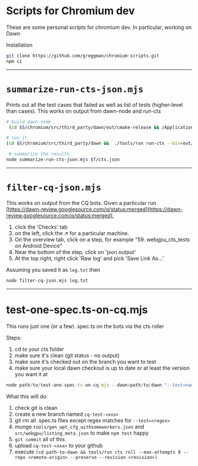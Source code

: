 # Scripts for Chromium dev

These are some personal scripts for chromium dev. In particular, working on Dawn

Installation

```sh
git clone https://github.com/greggman/chromium-scripts.git
npm ci
```

---

`summarize-run-cts-json.mjs`
===============================

Prints out all the test cases that failed as well as list of tests (higher-level than cases).
This works on output from dawn-node and run-cts

```sh
# build dawn-node
 (cd $S/chromium/src/third_party/dawn/out/cmake-release && /Applications/CMake.app/Contents/bin/cmake $S/chromium/src/third_party/dawn -GNinja -DCMAKE_BUILD_TYPE=Release -DDAWN_BUILD_NODE_BINDINGS=1 -DCMAKE_OSX_SYSROOT=/Applications/Xcode.app/Contents/Developer/Platforms/MacOSX.platform/Developer/SDKs/MacOSX.sdk && ninja dawn.node)

# run it
(cd $S/chromium/src/third_party/dawn &&  ./tools/run run-cts --bin=out/cmake-release --cts=$S/gpuweb/cts --log=$T/cts.txt --output=$T/cts.json  'webgpu:api,*')

 # summarize the results
node summarize-run-cts-json.mjs $T/cts.json
```

---

`filter-cq-json.mjs`
====================

This works on output from the CQ bots. Given a particular run [https://dawn-review.googlesource.com/q/status:merged](https://dawn-review.googlesource.com/q/status:merged),

1. click the 'Checks' tab
2. on the left, click the ↗️ for a particular machine.
3. On the overview tab, click on a step, for example "59. webgpu_cts_tests on Android Device"
4. Near the bottom of the step, click on 'json.output'
5. At the top right, right click 'Raw log' and pick 'Save Link As...'

Assuming you saved it as `log.txt` then

```sh
node filter-cq-json.mjs log.txt
```

---

test-one-spec.ts-on-cq.mjs
==========================

This runs just one (or a few) .spec.ts on the bots via the cts roller

Steps:

1. cd to your cts folder
2. make sure it's clean (git status - no output)
3. make sure it's checked out on the branch you want to test
4. make sure your local dawn checkout is up to date or at least the version you want it at

```js
node path/to/test-one-spec.ts-on-cq.mjs --dawn=path/to/dawn "--test=nameOfTest.spec.ts"
```

What this will do:

1. check git is clean
2. create a new branch named `cq-test-<xxx>`
3. git rm all .spec.ts files except regex matches for `--test=<regex>`
4. munge `tools/gen_wpt_cfg_withsomeworkers.json` and `src/webgpu/listing_meta.json` to make `npm test` happy
5. `git commit` all of this
6. upload `cq-test-<xxx>` to your github
7. execute `(cd path-to-dawn && tools/run cts roll --max-attempts 0 --repo <remote-origin> --preserve --revision <revision>)`


